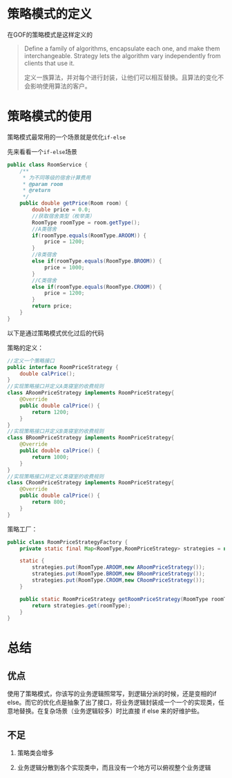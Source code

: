 # 策略模式的定义

在GOF的策略模式是这样定义的

> Define a family of algorithms, encapsulate each one, and make them interchangeable. Strategy lets the algorithm vary independently from clients that use it.
>
> 定义一族算法，并对每个进行封装，让他们可以相互替换。且算法的变化不会影响使用算法的客户。

# 策略模式的使用

策略模式最常用的一个场景就是优化`if-else`

先来看看一个`if-else`场景

```java
public class RoomService {
    /**
     * 为不同等级的宿舍计算费用
     * @param room
     * @return
     */
    public double getPrice(Room room) {
        double price = 0.0;
        //获取宿舍类型（枚举类）
        RoomType roomType = room.getType();
        //A类宿舍
        if(roomType.equals(RoomType.AROOM)) {
            price = 1200;
        }
        //B类宿舍
        else if(roomType.equals(RoomType.BROOM)) {
            price = 1000;
        }
        //C类宿舍
        else if(roomType.equals(RoomType.CROOM)) {
            price = 1200;
        }
        return price;
    }
}
```



以下是通过策略模式优化过后的代码

策略的定义：

```java
//定义一个策略接口
public interface RoomPriceStrategy {
    double calPrice();
}
//实现策略接口并定义A类寝室的收费规则
class ARoomPriceStrategy implements RoomPriceStrategy{
    @Override
    public double calPrice() {
        return 1200;
    }
}
//实现策略接口并定义B类寝室的收费规则
class BRoomPriceStrategy implements RoomPriceStrategy{
    @Override
    public double calPrice() {
        return 1000;
    }
}
//实现策略接口并定义C类寝室的收费规则
class CRoomPriceStrategy implements RoomPriceStrategy{
    @Override
    public double calPrice() {
        return 800;
    }
}
```

策略工厂：

```java
public class RoomPriceStrategyFactory {
    private static final Map<RoomType,RoomPriceStrategy> strategies = new HashMap<>();

    static {
        strategies.put(RoomType.AROOM,new ARoomPriceStrategy());
        strategies.put(RoomType.BROOM,new BRoomPriceStrategy());
        strategies.put(RoomType.CROOM,new CRoomPriceStrategy());
    }

    public static RoomPriceStrategy getRoomPriceStrategy(RoomType roomType) {
        return strategies.get(roomType);
    }
}
```

# 总结

## 优点

使用了策略模式，你该写的业务逻辑照常写，到逻辑分派的时候，还是变相的if else。而它的优化点是抽象了出了接口，将业务逻辑封装成一个一个的实现类，任意地替换。在复杂场景（业务逻辑较多）时比直接 if else 来的好维护些。

## 不足

1. 策略类会增多 

2. 业务逻辑分散到各个实现类中，而且没有一个地方可以俯视整个业务逻辑